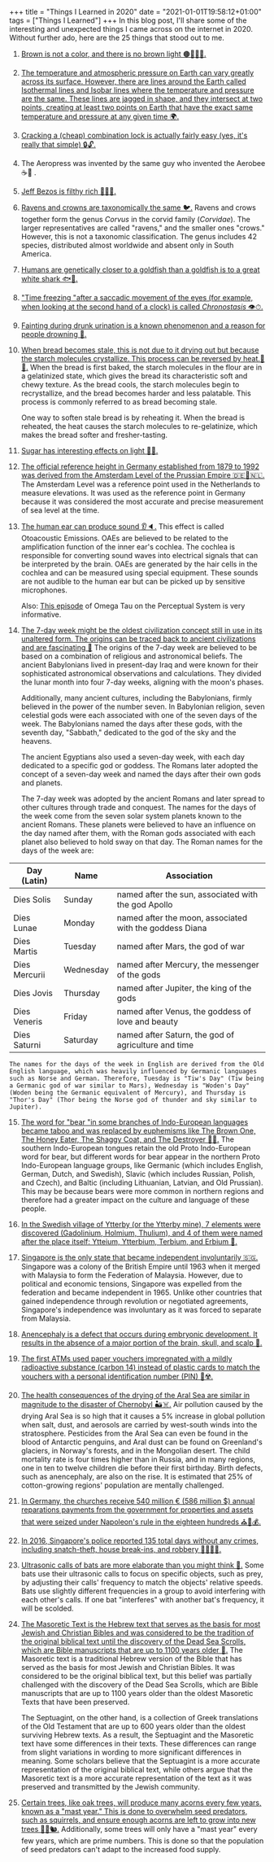 +++
title = "Things I Learned in 2020"
date = "2021-01-01T19:58:12+01:00"
tags = ["Things I Learned"]
+++
In this blog post, I'll share some of the interesting and unexpected things I came across on the internet in 2020. Without further ado, here are the 25 things that stood out to me.

1. [Brown is not a color, and there is no brown light 🟤🙅‍♂️🎨.](https://www.youtube.com/watch?app=desktop&v=wh4aWZRtTwU)

2. [The temperature and atmospheric pressure on Earth can vary greatly across its surface. However, there are lines around the Earth called Isothermal lines and Isobar lines where the temperature and pressure are the same. These lines are jagged in shape, and they intersect at two points, creating at least two points on Earth that have the exact same temperature and pressure at any given time 🌍.](https://www.youtube.com/watch?v=csInNn6pfT4)

3. [Cracking a (cheap) combination lock is actually fairly easy (yes, it's really that simple) 🔒🔓.](https://www.youtube.com/watch?v=UGDM_lsM2B4)

4. The Aeropress was invented by the same guy who invented the Aerobee ☕🥏 .

5. [Jeff Bezos is filthy rich 👨‍🦲💸.](https://mkorostoff.github.io/1-pixel-wealth/)

6. [Ravens and crowns are taxonomically the same 🐦.](https://de.wikipedia.org/wiki/Raben_und_Kr%C3%A4hen)
	Ravens and crows together form the genus *Corvus* in the corvid family (*Corvidae*). The larger representatives are called "ravens," and the smaller ones "crows." However, this is not a taxonomic classification. The genus includes 42 species, distributed almost worldwide and absent only in South America. 

7. [Humans are genetically closer to a goldfish than a goldfish is to a great white shark 🐟🦈.](https://youtu.be/yyeDgBm1Du8)

8. ["Time freezing "after a saccadic movement of the eyes (for example, when looking at the second hand of a clock) is called *Chronostasis* 👁️⏱.](https://en.wikipedia.org/wiki/Chronostasis)

9. [Fainting during drunk urination is a known phenomenon and a reason for people drowning 🥴.](https://en.wikipedia.org/wiki/Micturition_syncope)
10. [When bread becomes stale, this is not due to it drying out but because the starch molecules crystallize. This process can be reversed by heat.🍞🥖.](https://youtu.be/DvOpZnkY0P0)
	When the bread is first baked, the starch molecules in the flour are in a gelatinized state, which gives the bread its characteristic soft and chewy texture. As the bread cools, the starch molecules begin to recrystallize, and the bread becomes harder and less palatable. This process is commonly referred to as bread becoming stale.

	One way to soften stale bread is by reheating it. When the bread is reheated, the heat causes the starch molecules to re-gelatinize, which makes the bread softer and fresher-tasting.

11. [Sugar has interesting effects on light 🍭🔦.](https://www.youtube.com/watch?app=desktop&v=975r9a7FMqc)

12. [The official reference height in Germany established from 1879 to 1992 was derived from the Amsterdam Level of the Prussian Empire 🇩🇪🌊🇳🇱.](https://de.m.wikipedia.org/wiki/Amsterdamer_Pegel)
	The Amsterdam Level was a reference point used in the Netherlands to measure elevations. It was used as the reference point in Germany because it was considered the most accurate and precise measurement of sea level at the time.

13. [The human ear can produce sound 👂🔈.](https://en.m.wikipedia.org/wiki/Otoacoustic_emission)
	This effect is called Otoacoustic Emissions. OAEs are believed to be related to the amplification function of the inner ear's cochlea. The cochlea is responsible for converting sound waves into electrical signals that can be interpreted by the brain. OAEs are generated by the hair cells in the cochlea and can be measured using special equipment. These sounds are not audible to the human ear but can be picked up by sensitive microphones.

	Also: [This episode](https://castro.fm/episode/pzyXRR) of Omega Tau on the Perceptual System is very informative.

14. [The 7-day week might be the oldest civilization concept still in use in its unaltered form. The origins can be traced back to ancient civilizations and are fascinating 📆](https://www.youtube.com/watch?v=vpRd52dXHlQ)
	The origins of the 7-day week are believed to be based on a combination of religious and astronomical beliefs. The ancient Babylonians lived in present-day Iraq and were known for their sophisticated astronomical observations and calculations. They divided the lunar month into four 7-day weeks, aligning with the moon's phases.
	
	Additionally, many ancient cultures, including the Babylonians, firmly believed in the power of the number seven. In Babylonian religion, seven celestial gods were each associated with one of the seven days of the week. The Babylonians named the days after these gods, with the seventh day, "Sabbath," dedicated to the god of the sky and the heavens.

	  The ancient Egyptians also used a seven-day week, with each day dedicated to a specific god or goddess. The Romans later adopted the concept of a seven-day week and named the days after their own gods and planets.

	  The 7-day week was adopted by the ancient Romans and later spread to other cultures through trade and conquest. The names for the days of the week come from the seven solar system planets known to the ancient Romans. These planets were believed to have an influence on the day named after them, with the Roman gods associated with each planet also believed to hold sway on that day. The Roman names for the days of the week are:
	  
| Day (Latin) | Name | Association |
| ---         | ---  | ---         |
| Dies Solis  | Sunday | named after the sun, associated with the god Apollo |
| Dies Lunae  | Monday | named after the moon, associated with the goddess Diana |
| Dies Martis | Tuesday | named after Mars, the god of war |
| Dies Mercurii | Wednesday | named after Mercury, the messenger of the gods |
| Dies Jovis | Thursday | named after Jupiter, the king of the gods |
| Dies Veneris | Friday | named after Venus, the goddess of love and beauty |
| Dies Saturni | Saturday | named after Saturn, the god of agriculture and time |
	The names for the days of the week in English are derived from the Old English language, which was heavily influenced by Germanic languages such as Norse and German. Therefore, Tuesday is "Tiw's Day" (Tiw being a Germanic god of war similar to Mars), Wednesday is "Woden's Day" (Woden being the Germanic equivalent of Mercury), and Thursday is "Thor's Day" (Thor being the Norse god of thunder and sky similar to Jupiter).

15. [The word for "bear "in some branches of Indo-European languages became taboo and was replaced by euphemisms like The Brown One, The Honey Eater, The Shaggy Coat, and The Destroyer 🐻🍯.](https://www.explainxkcd.com/wiki/index.php/2381:_The_True_Name_of_the_Bear)
	The southern Indo-European tongues retain the old Proto Indo-European word for bear, but different words for bear appear in the northern Proto Indo-European language groups, like Germanic (which includes English, German, Dutch, and Swedish), Slavic (which includes Russian, Polish, and Czech), and Baltic (including Lithuanian, Latvian, and Old Prussian). This may be because bears were more common in northern regions and therefore had a greater impact on the culture and language of these people.

16. [In the Swedish village of Ytterby (or the Ytterby mine), 7 elements were discovered (Gadolinium, Holmium, Thulium), and 4 of them were named after the place itself: Ytteium, Ytterbium, Terbium, and Erbium 💎.](https://en.wikipedia.org/wiki/Ytterby)

17. [Singapore is the only state that became independent involuntarily 🇸🇬.](https://en.wikipedia.org/wiki/Singapore_in_Malaysia#Expulsion)
	Singapore was a colony of the British Empire until 1963 when it merged with Malaysia to form the Federation of Malaysia. However, due to political and economic tensions, Singapore was expelled from the federation and became independent in 1965. Unlike other countries that gained independence through revolution or negotiated agreements, Singapore's independence was involuntary as it was forced to separate from Malaysia.

18. [Anencephaly is a defect that occurs during embryonic development. It results in the absence of a major portion of the brain, skull, and scalp 🧠.](https://en.wikipedia.org/wiki/Anencephaly)

19. [The first ATMs used paper vouchers impregnated with a mildly radioactive substance (carbon 14) instead of plastic cards to match the vouchers with a personal identification number (PIN) 💸☢️.](https://thefinanser.com/2017/06/atms-50th-birthday-today.html/)

20. [The health consequences of the drying of the Aral Sea are similar in magnitude to the disaster of Chernobyl 🏜️☠️.](https://de.wikipedia.org/wiki/Aralsee)
	Air pollution caused by the drying Aral Sea is so high that it causes a 5% increase in global pollution when salt, dust, and aerosols are carried by west-south winds into the stratosphere. Pesticides from the Aral Sea can even be found in the blood of Antarctic penguins, and Aral dust can be found on Greenland's glaciers, in Norway's forests, and in the Mongolian desert. The child mortality rate is four times higher than in Russia, and in many regions, one in ten to twelve children die before their first birthday. Birth defects, such as anencephaly, are also on the rise. It is estimated that 25% of cotton-growing regions' population are mentally challenged.

21. [In Germany, the churches receive 540 million € (586 million $) annual reparations payments from the government for properties and assets that were seized under Napoleon's rule in the eighteen hundreds ⛪💸💰.](https://www.deutschlandfunk.de/staatsleistungen-an-die-kirchen-bis-in-alle-ewigkeit-100.html)

22. [In 2016, Singapore's police reported 135 total days without any crimes, including snatch-theft, house break-ins, and robbery 🦹‍♂️🇸🇬.](https://www.cnbc.com/2018/01/16/singapores-crime-rate-is-so-low-that-many-shops-dont-even-lock-up.html)

23. [Ultrasonic calls of bats are more elaborate than you might think 🦇.](https://castro.fm/episode/CZJJq7)
	Some bats use their ultrasonic calls to focus on specific objects, such as prey, by adjusting their calls' frequency to match the objects' relative speeds. Bats use slightly different frequencies in a group to avoid interfering with each other's calls. If one bat "interferes" with another bat's frequency, it will be scolded.

24. [The Masoretic Text is the Hebrew text that serves as the basis for most Jewish and Christian Bibles and was considered to be the tradition of the original biblical text until the discovery of the Dead Sea Scrolls, which are Bible manuscripts that are up to 1100 years older 📜.](https://youtu.be/FplUZhZTIug)
	The Masoretic text is a traditional Hebrew version of the Bible that has served as the basis for most Jewish and Christian Bibles. It was considered to be the original biblical text, but this belief was partially challenged with the discovery of the Dead Sea Scrolls, which are Bible manuscripts that are up to 1100 years older than the oldest Masoretic Texts that have been preserved.

	The Septuagint, on the other hand, is a collection of Greek translations of the Old Testament that are up to 600 years older than the oldest surviving Hebrew texts. As a result, the Septuagint and the Masoretic text have some differences in their texts. These differences can range from slight variations in wording to more significant differences in meaning. Some scholars believe that the Septuagint is a more accurate representation of the original biblical text, while others argue that the Masoretic text is a more accurate representation of the text as it was preserved and transmitted by the Jewish community.

25. [Certain trees, like oak trees, will produce many acorns every few years, known as a "mast year." This is done to overwhelm seed predators, such as squirrels, and ensure enough acorns are left to grow into new trees 🌲🌰🐿.](https://www.youtube.com/watch?app=desktop&v=EQ748TZcuqs)
	Additionally, some trees will only have a "mast year" every few years, which are prime numbers. This is done so that the population of seed predators can't adapt to the increased food supply.